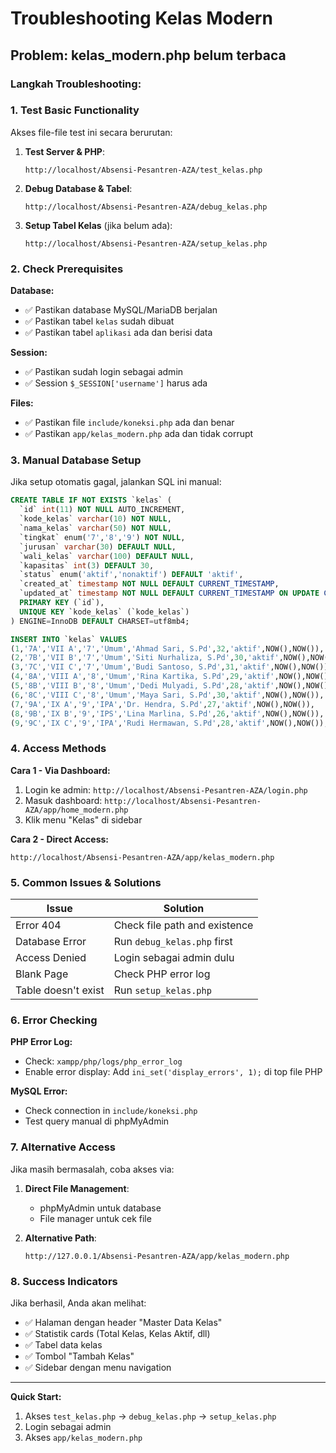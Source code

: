 # Troubleshooting Kelas Modern

## Problem: kelas_modern.php belum terbaca

### Langkah Troubleshooting:

### 1. **Test Basic Functionality**
Akses file-file test ini secara berurutan:

1. **Test Server & PHP**: 
   ```
   http://localhost/Absensi-Pesantren-AZA/test_kelas.php
   ```

2. **Debug Database & Tabel**: 
   ```
   http://localhost/Absensi-Pesantren-AZA/debug_kelas.php
   ```

3. **Setup Tabel Kelas** (jika belum ada):
   ```
   http://localhost/Absensi-Pesantren-AZA/setup_kelas.php
   ```

### 2. **Check Prerequisites**

**Database:**
- ✅ Pastikan database MySQL/MariaDB berjalan
- ✅ Pastikan tabel `kelas` sudah dibuat
- ✅ Pastikan tabel `aplikasi` ada dan berisi data

**Session:**
- ✅ Pastikan sudah login sebagai admin
- ✅ Session `$_SESSION['username']` harus ada

**Files:**
- ✅ Pastikan file `include/koneksi.php` ada dan benar
- ✅ Pastikan `app/kelas_modern.php` ada dan tidak corrupt

### 3. **Manual Database Setup**

Jika setup otomatis gagal, jalankan SQL ini manual:

```sql
CREATE TABLE IF NOT EXISTS `kelas` (
  `id` int(11) NOT NULL AUTO_INCREMENT,
  `kode_kelas` varchar(10) NOT NULL,
  `nama_kelas` varchar(50) NOT NULL,
  `tingkat` enum('7','8','9') NOT NULL,
  `jurusan` varchar(30) DEFAULT NULL,
  `wali_kelas` varchar(100) DEFAULT NULL,
  `kapasitas` int(3) DEFAULT 30,
  `status` enum('aktif','nonaktif') DEFAULT 'aktif',
  `created_at` timestamp NOT NULL DEFAULT CURRENT_TIMESTAMP,
  `updated_at` timestamp NOT NULL DEFAULT CURRENT_TIMESTAMP ON UPDATE CURRENT_TIMESTAMP,
  PRIMARY KEY (`id`),
  UNIQUE KEY `kode_kelas` (`kode_kelas`)
) ENGINE=InnoDB DEFAULT CHARSET=utf8mb4;

INSERT INTO `kelas` VALUES
(1,'7A','VII A','7','Umum','Ahmad Sari, S.Pd',32,'aktif',NOW(),NOW()),
(2,'7B','VII B','7','Umum','Siti Nurhaliza, S.Pd',30,'aktif',NOW(),NOW()),
(3,'7C','VII C','7','Umum','Budi Santoso, S.Pd',31,'aktif',NOW(),NOW()),
(4,'8A','VIII A','8','Umum','Rina Kartika, S.Pd',29,'aktif',NOW(),NOW()),
(5,'8B','VIII B','8','Umum','Dedi Mulyadi, S.Pd',28,'aktif',NOW(),NOW()),
(6,'8C','VIII C','8','Umum','Maya Sari, S.Pd',30,'aktif',NOW(),NOW()),
(7,'9A','IX A','9','IPA','Dr. Hendra, S.Pd',27,'aktif',NOW(),NOW()),
(8,'9B','IX B','9','IPS','Lina Marlina, S.Pd',26,'aktif',NOW(),NOW()),
(9,'9C','IX C','9','IPA','Rudi Hermawan, S.Pd',28,'aktif',NOW(),NOW());
```

### 4. **Access Methods**

**Cara 1 - Via Dashboard:**
1. Login ke admin: `http://localhost/Absensi-Pesantren-AZA/login.php`
2. Masuk dashboard: `http://localhost/Absensi-Pesantren-AZA/app/home_modern.php`
3. Klik menu "Kelas" di sidebar

**Cara 2 - Direct Access:**
```
http://localhost/Absensi-Pesantren-AZA/app/kelas_modern.php
```

### 5. **Common Issues & Solutions**

| Issue | Solution |
|-------|----------|
| Error 404 | Check file path and existence |
| Database Error | Run `debug_kelas.php` first |
| Access Denied | Login sebagai admin dulu |
| Blank Page | Check PHP error log |
| Table doesn't exist | Run `setup_kelas.php` |

### 6. **Error Checking**

**PHP Error Log:**
- Check: `xampp/php/logs/php_error_log`
- Enable error display: Add `ini_set('display_errors', 1);` di top file PHP

**MySQL Error:**
- Check connection in `include/koneksi.php`
- Test query manual di phpMyAdmin

### 7. **Alternative Access**

Jika masih bermasalah, coba akses via:

1. **Direct File Management**: 
   - phpMyAdmin untuk database
   - File manager untuk cek file

2. **Alternative Path**:
   ```
   http://127.0.0.1/Absensi-Pesantren-AZA/app/kelas_modern.php
   ```

### 8. **Success Indicators**

Jika berhasil, Anda akan melihat:
- ✅ Halaman dengan header "Master Data Kelas"
- ✅ Statistik cards (Total Kelas, Kelas Aktif, dll)
- ✅ Tabel data kelas
- ✅ Tombol "Tambah Kelas"
- ✅ Sidebar dengan menu navigation

---

**Quick Start:**
1. Akses `test_kelas.php` → `debug_kelas.php` → `setup_kelas.php`
2. Login sebagai admin
3. Akses `app/kelas_modern.php`
